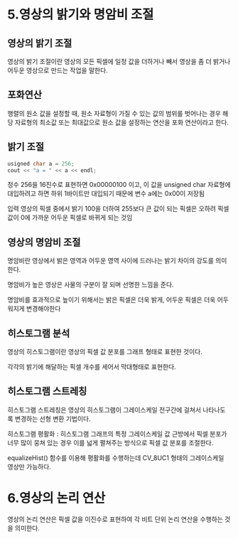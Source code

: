 # 5.영상의 밝기와 명암비 조절

## 영상의 밝기 조절

영상의 밝기 조절이란 영상의 모든 픽셀에 일정 값을 더하거나 빼서 영상을 좀 더 밝거나 어두운 영상으로 만드는 작업을 말한다.

## 포화연산

행렬의 원소 값을 설정할 때, 원소 자료형이 가질 수 있는 값의 범위를 벗어나는 경우 
해당 자료형의 최소값 또는 최대값으로 원소 값을 설정하는 연산을 포화 연산이라고 한다.

## 밝기 조절

``` c++
usigned char a = 256;
cout << "a = " << a << endl;
```

정수 256을 16진수로 표현하면 0x00000100 이고, 이 값을 unsigned char 자료형에 대입하려고 하면 하위 1바이트만 대입되기 때문에 변수 a에는 0x00이 저장됨

입력 영상의 픽셀 중에서 밝기 100을 더하여 255보다 큰 값이 되는 픽셀은 오하려 픽셀 값이 0에 가까운 어두운 픽셀로 바뀌게 되는 것임

## 영상의 명암비 조절

명암비란 영상에서 밝은 영역과 어두운 영역 사이에 드러나는 밝기 차이의 강도를 의미한다.

명암비가 높은 영상은 사물의 구분이 잘 되며 선명한 느낌을 준다.

명암비를 효과적으로 높이기 위해서는 밝은 픽셀은 더욱 밝게, 어두운 픽셀은 더욱 어두워지게 변경해야한다



## 히스토그램 분석

영상의 히스토그램이란 영상의 픽셀 값 분포를 그래프 형태로 표현한 것이다.

각각의 밝기에 해달하는 픽셀 개수를 세어서 막대형태로 표현한다.

## 히스토그램 스트레칭

히스토그램 스트레칭은 영상의 히스토그램이 그레이스케일 전구간에 걸쳐서 나타나도록 변경하는 선형 변환 기법이다.

히스토그램 평활화 : 히스토그램 그래프의 특정 그레이스케일 값 근방에서 픽셀 분포가 너무 많이 뭉쳐 있는 경우 이를 넓게 펼쳐주는 방식으로 픽셀 값 분포를 조절한다.

equalizeHist() 함수를 이용해 평활화를 수행하는데 CV_8UC1 형태의 그레이스케일 영상만 가능하다.


# 6.영상의 논리 연산

영상의 논리 연산은 픽셀 값을 이진수로 표현하여 각 비트 단위 논리 연산을 수행하는 것을 의미한다.

